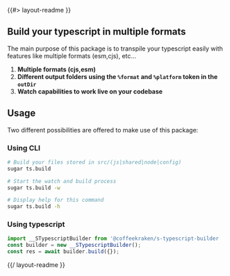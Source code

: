 <!--
/**
 * @name            README
 * @namespace       doc
 * @type            Markdown
 * @platform        md
 * @status          stable
 * @menu            Documentation           /doc/readme
 *
 * @since           2.0.0
 * @author    Olivier Bossel <olivier.bossel@gmail.com> (https://coffeekraken.io)
 */
-->

{{#> layout-readme }}

## Build your typescript in multiple formats

The main purpose of this package is to transpile your typescript easily with features like multiple formats (esm,cjs), etc...

1. **Multiple formats (cjs,esm)**
2. **Different output folders using the `%format` and `%platform` token in the `outDir`**
3. **Watch capabilities to work live on your codebase**

## Usage

Two different possibilities are offered to make use of this package:

### Using CLI

```sh
# Build your files stored in src/(js|shared|node|config)
sugar ts.build

# Start the watch and build process
sugar ts.build -w

# Display help for this command
sugar ts.build -h
```

### Using typescript

```js
import __STypescriptBuilder from '@coffeekraken/s-typescript-builder
const builder = new __STypescriptBuilder();
const res = await builder.build({});
```

{{/ layout-readme }}
